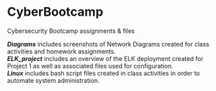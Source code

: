 # CyberBootcamp
Cybersecurity Bootcamp assignments &amp; files  

**_Diagrams_** includes screenshots of Network Diagrams created for class activities and homework assignments.  
**_ELK_project_** includes an overview of the ELK deployment created for Project 1 as well as associated files used for configuration.  
**_Linux_** includes bash script files created in class activities in order to automate system administration.  
